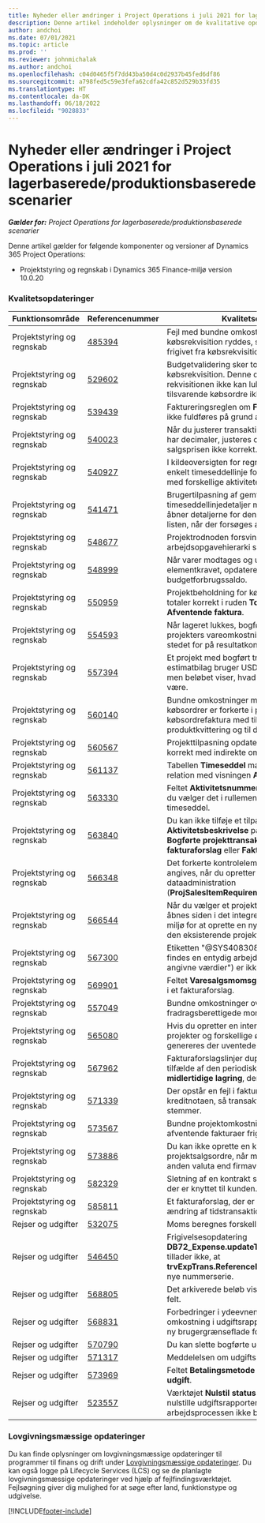 ```yaml
---
title: Nyheder eller ændringer i Project Operations i juli 2021 for lagerbaserede/produktionsbaserede scenarier
description: Denne artikel indeholder oplysninger om de kvalitative opdateringer, der er tilgængelige i juli 2021-udgivelsen af Project Operations for lagerførte/produktionsbaserede scenarier.
author: andchoi
ms.date: 07/01/2021
ms.topic: article
ms.prod: ''
ms.reviewer: johnmichalak
ms.author: andchoi
ms.openlocfilehash: c04d0465f5f7dd43ba50d4c0d2937b45fed6df86
ms.sourcegitcommit: a798fed5c59e3fefa62cdfa42c852d529b33fd35
ms.translationtype: HT
ms.contentlocale: da-DK
ms.lasthandoff: 06/18/2022
ms.locfileid: "9028833"
---
```

# <a name="whats-new-or-changed-in-project-operations-july-2021-for-stockedproduction-based-scenarios"></a>Nyheder eller ændringer i Project Operations i juli 2021 for lagerbaserede/produktionsbaserede scenarier

_**Gælder for:** Project Operations for lagerbaserede/produktionsbaserede scenarier_

Denne artikel gælder for følgende komponenter og versioner af Dynamics 365 Project Operations:

- Projektstyring og regnskab i Dynamics 365 Finance-miljø version 10.0.20
 
### <a name="quality-updates"></a>Kvalitetsopdateringer
                                                                                                                                                                                  
| Funktionsområde                      | Referencenummer| Kvalitetsopdatering                                                                                                                                                                          |
|-----------------------------------|--------|---------------------------------------------------------------------------------------------------------------------------------------------------------------------------------|
| Projektstyring og regnskab | [485394](https://fix.lcs.dynamics.com/Issue/Details/?bugId=485394) | Fejl med bundne omkostningsposter fra en købsrekvisition ryddes, så snart købsordren er frigivet fra købsrekvisitionen.                                                                           |
| Projektstyring og regnskab | [529602](https://fix.lcs.dynamics.com/Issue/Details/?bugId=529602) | Budgetvalidering sker to gange på en købsrekvisition. Denne duplikering betyder, at rekvisitionen ikke kan lukkes, og at den tilsvarende købsordre ikke oprettes.                                                                                                                        |
| Projektstyring og regnskab | [539439](https://fix.lcs.dynamics.com/Issue/Details/?bugId=539439) | Faktureringsreglen om **Faktureringsprocent** kan ikke fuldføres på grund af et afrundingsproblem.                                                                              |
| Projektstyring og regnskab | [540023](https://fix.lcs.dynamics.com/Issue/Details/?bugId=540023) | Når du justerer transaktionen, og procentdelen har decimaler, justeres omkostningen og salgsprisen ikke korrekt.                                      |
| Projektstyring og regnskab | [540927](https://fix.lcs.dynamics.com/Issue/Details/?bugId=540927) | I kildeoversigten for regnskab vises timer for en enkelt timeseddellinje for flere timeseddellinjer med forskellige aktiviteter.                                      |
| Projektstyring og regnskab | [541471](https://fix.lcs.dynamics.com/Issue/Details/?bugId=541471) | Brugertilpasning af gemte oversigter og timeseddellinjedetaljer medfører, at systemet altid åbner detaljerne for den første timeseddel på listen, når der forsøges at åbne en timeseddel.  |
| Projektstyring og regnskab | [548677](https://fix.lcs.dynamics.com/Issue/Details/?bugId=548677) | Projektrodnoden forsvinder, og poster for arbejdsopgavehierarki slettes efter importen.                                                                                             |
| Projektstyring og regnskab | [548999](https://fix.lcs.dynamics.com/Issue/Details/?bugId=548999) | Når varer modtages og udstedes delvist fra elementkravet, opdaterer systemet den forkerte budgetforbrugssaldo. |
| Projektstyring og regnskab | [550959](https://fix.lcs.dynamics.com/Issue/Details/?bugId=550959) | Projektbeholdning for købsordrer viser ikke totaler korrekt i ruden **Totaler** eller i gitteret **Afventende faktura**.                                                                  |
| Projektstyring og regnskab | [554593](https://fix.lcs.dynamics.com/Issue/Details/?bugId=554593) | Når lageret lukkes, bogføres tilpasninger af projekters vareomkostning på saldokontoen i stedet for på resultatkontoen.                                                            |
| Projektstyring og regnskab | [557394](https://fix.lcs.dynamics.com/Issue/Details/?bugId=557394) | Et projekt med bogført transaktionsbilag og et estimatbilag bruger USD som regnskabsvalutaen, men beløbet viser, hvad det tilsvarende CAD ville være.              |
| Projektstyring og regnskab | [560140](https://fix.lcs.dynamics.com/Issue/Details/?bugId=560140) | Bundne omkostninger med et varekrav og købsordrer er forkerte i processen til købsordrefaktura med til dels en produktkvittering og til dels en faktura.       |
| Projektstyring og regnskab | [560567](https://fix.lcs.dynamics.com/Issue/Details/?bugId=560567) | Projekttilpasning opdaterer ikke salgsbeløbet korrekt med indirekte omkostninger.                                                                                    |
| Projektstyring og regnskab | [561137](https://fix.lcs.dynamics.com/Issue/Details/?bugId=561137) | Tabellen **Timeseddel** mangler en defineret relation med visningen **Arbejder/ressource**.                                                                                   |
| Projektstyring og regnskab | [563330](https://fix.lcs.dynamics.com/Issue/Details/?bugId=563330) | Feltet **Aktivitetsnummer** kan ikke udfyldes, når du vælger det i rullemenuen for en intern timeseddel.                                                                 |
| Projektstyring og regnskab | [563840](https://fix.lcs.dynamics.com/Issue/Details/?bugId=563840) | Du kan ikke tilføje et tilpasset felt for **Formål** eller **Aktivitetsbeskrivelse** på følgende sider: **Bogførte projekttransaktioner**, **Oprettelse af fakturaforslag** eller **Fakturaforslag**.  |
| Projektstyring og regnskab | [566348](https://fix.lcs.dynamics.com/Issue/Details/?bugId=566348) | Det forkerte kontrolelement for leveringsdato angives, når du opretter varekrav ved hjælp af dataadministration (**ProjSalesItemRequirementEntity**).                                              |
| Projektstyring og regnskab | [566544](https://fix.lcs.dynamics.com/Issue/Details/?bugId=566544) | Når du vælger et projektkontrakt-id i Finance, åbnes siden i det integrerede Project Operations-miljø for at oprette en ny post i stedet for at åbne den eksisterende projektkontrakt.                                                                                                                 |
| Projektstyring og regnskab | [567300](https://fix.lcs.dynamics.com/Issue/Details/?bugId=567300) |  Etiketten "@SYS4083080" ("Der kunne ikke findes en entydig arbejderpost svarende til de angivne værdier") er ikke oversat til dansk.                                |
| Projektstyring og regnskab | [569901](https://fix.lcs.dynamics.com/Issue/Details/?bugId=569901) | Feltet **Varesalgsmomsgruppe** kan ikke redigeres i et fakturaforslag.                                                                               |
| Projektstyring og regnskab | [557049](https://fix.lcs.dynamics.com/Issue/Details/?bugId=557049) | Bundne omkostninger overdrives med ikke-fradragsberettigede momsbeløb.                                                                                                    |
| Projektstyring og regnskab | [565080](https://fix.lcs.dynamics.com/Issue/Details/?bugId=565080) | Hvis du opretter en intern timeseddel med flere projekter og forskellige økonomiske dimensioner, genereres der uventede værdier i hovedbogen.                             |
| Projektstyring og regnskab | [567962](https://fix.lcs.dynamics.com/Issue/Details/?bugId=567962) | Fakturaforslagslinjer duplikeres på grund af flere tilfælde af den periodiske proces **Importér fra midlertidige lagring**, der kører samtidig.                                      |
| Projektstyring og regnskab | [571339](https://fix.lcs.dynamics.com/Issue/Details/?bugId=571339) | Der opstår en fejl i fakturaforslaget til kreditnotaen, så transaktionerne på bilaget ikke stemmer.    |
| Projektstyring og regnskab | [573567](https://fix.lcs.dynamics.com/Issue/Details/?bugId=573567) | Bundne projektomkostninger bliver forkerte, når afventende fakturaer frigives.                                                                             |
| Projektstyring og regnskab | [573886](https://fix.lcs.dynamics.com/Issue/Details/?bugId=573886) | Du kan ikke oprette en kreditnota for en projektsalgsordre, når momsen er angivet i en anden valuta end firmavalutaen.                                      |
| Projektstyring og regnskab | [582329](https://fix.lcs.dynamics.com/Issue/Details/?bugId=582329) | Sletning af en kontrakt sletter også den adresse, der er knyttet til kunden.                                                                                     |
| Projektstyring og regnskab | [585811](https://fix.lcs.dynamics.com/Issue/Details/?bugId=585811) | Et fakturaforslag, der er resultatet af en negativ ændring af tidstransaktionen, kan ikke bogføres.                                                                    |
| Rejser og udgifter                  | [532075](https://fix.lcs.dynamics.com/Issue/Details/?bugId=532075) | Moms beregnes forskelligt i udgiftsrapporter.                                                                                                                  |
| Rejser og udgifter                  | [546450](https://fix.lcs.dynamics.com/Issue/Details/?bugId=546450) | Frigivelsesopdatering **DB72_Expense.updateTrvExpTransProjTransId()** tillader ikke, at **trvExpTrans.ReferenceDataAreaId** opretter den nye nummerserie.                    |
| Rejser og udgifter                  | [568805](https://fix.lcs.dynamics.com/Issue/Details/?bugId=568805) | Det arkiverede beløb vises ikke i det obligatoriske felt.                                                                                                             |
| Rejser og udgifter                  | [568831](https://fix.lcs.dynamics.com/Issue/Details/?bugId=568831) | Forbedringer i ydeevnen ved vedhæftning af en omkostning i udgiftsrapporten ved hjælp af den ny brugergrænseflade for udgifter.                                                            |
| Rejser og udgifter                  | [570790](https://fix.lcs.dynamics.com/Issue/Details/?bugId=570790) | Du kan slette bogførte udgiftsrapporter.                                                                                           |
| Rejser og udgifter                  | [571317](https://fix.lcs.dynamics.com/Issue/Details/?bugId=571317) | Meddelelsen om udgiftspolitik vises flere gange.                                                                                                       |
| Rejser og udgifter                  | [573969](https://fix.lcs.dynamics.com/Issue/Details/?bugId=573969) | Feltet **Betalingsmetode** er inkluderet i ruden **Ny udgift**.                                                                                                      |
| Rejser og udgifter                  | [523557](https://fix.lcs.dynamics.com/Issue/Details/?bugId=523557) | Værktøjet **Nulstil status for udgiftsdokument** bør nulstille udgiftsrapportens status til **Kladde**, hvis arbejdsprocessen ikke blev fundet. 

### <a name="regulatory-updates"></a>Lovgivningsmæssige opdateringer
Du kan finde oplysninger om lovgivningsmæssige opdateringer til programmer til finans og drift under [Lovgivningsmæssige opdateringer](/dynamics365/finance/localizations/regulatory-updates). Du kan også logge på Lifecycle Services (LCS) og se de planlagte lovgivningsmæssige opdateringer ved hjælp af fejlfindingsværktøjet. Fejlsøgning giver dig mulighed for at søge efter land, funktionstype og udgivelse.


[!INCLUDE[footer-include](../../includes/footer-banner.md)]
